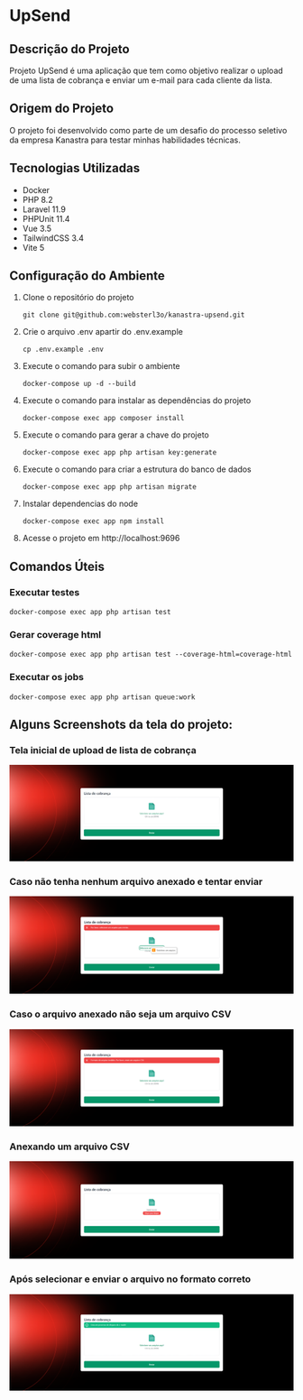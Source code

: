 # UpSend

## Descrição do Projeto
Projeto UpSend é uma aplicação que tem como objetivo realizar o upload de uma lista de cobrança e enviar um e-mail para cada cliente da lista.

## Origem do Projeto
O projeto foi desenvolvido como parte de um desafio do processo seletivo da empresa Kanastra para testar minhas habilidades técnicas.

## Tecnologias Utilizadas
- Docker
- PHP 8.2
- Laravel 11.9
- PHPUnit 11.4
- Vue 3.5
- TailwindCSS 3.4
- Vite 5

## Configuração do Ambiente
1. Clone o repositório do projeto
    ```shellScript
    git clone git@github.com:websterl3o/kanastra-upsend.git
    ```
2. Crie o arquivo .env apartir do .env.example
    ```shellScript
    cp .env.example .env
    ```
3. Execute o comando para subir o ambiente
    ```shellScript
    docker-compose up -d --build
    ```
4. Execute o comando para instalar as dependências do projeto
    ```shellScript
    docker-compose exec app composer install
    ```
5. Execute o comando para gerar a chave do projeto
    ```shellScript
    docker-compose exec app php artisan key:generate
    ```
6. Execute o comando para criar a estrutura do banco de dados
    ```shellScript
    docker-compose exec app php artisan migrate
    ```
7. Instalar dependencias do node
    ```shellScript
    docker-compose exec app npm install
    ```
8. Acesse o projeto em http://localhost:9696

## Comandos Úteis
### Executar testes
```shellScript
docker-compose exec app php artisan test
```

### Gerar coverage html
```shellScript
docker-compose exec app php artisan test --coverage-html=coverage-html
```

### Executar os jobs
```shellScript
docker-compose exec app php artisan queue:work
```

## Alguns Screenshots da tela do projeto:

### Tela inicial de upload de lista de cobrança
![Tela inicial de upload de lista de cobrança](./storage/screenshots/tela-inicial.png)

### Caso não tenha nenhum arquivo anexado e tentar enviar
![Caso não tenha nenhum arquivo anexado e tentar enviar](./storage/screenshots/erro-arquivo-nao-anexado.png)

### Caso o arquivo anexado não seja um arquivo CSV
![Caso o arquivo anexado não seja um arquivo CSV](./storage/screenshots/erro-arquivo-nao-csv.png)

### Anexando um arquivo CSV
![Anexando um arquivo CSV](./storage/screenshots/anexando-arquivo-csv.png)

### Após selecionar e enviar o arquivo no formato correto
![Após selecionar e enviar o arquivo no formato correto](./storage/screenshots/arquivo-enviado-com-sucesso.png)
